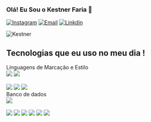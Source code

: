 
### Olá! Eu Sou o Kestner Faria 👋

[![Instagram](https://img.shields.io/badge/Instagram-E4405F?style=for-the-badge&logo=instagram&logoColor=white)](https://www.instagram.com/kestner.faria/)
[![Email](https://img.shields.io/badge/Microsoft_Outlook-0078D4?style=for-the-badge&logo=microsoft-outlook&logoColor=white)](https://outlook.live.com/mail/0/mailto:kestnerwfaria@hotmail.com)
[![Linkdin](https://img.shields.io/badge/LinkedIn-0077B5?style=for-the-badge&logo=linkedin&logoColor=white)](https://www.linkedin.com/in/kestner-willian-de-faria-3801a9217/)


![Kestner ](https://github-readme-stats.vercel.app/api?username=KestnerFaria&show_icons=true&theme=radical)

## Tecnologias que eu uso no meu dia !

<div style="display: inline_block">Linguagens de Marcação e Estilo<br/>
<img align="center alt="html5" src="https://img.shields.io/badge/HTML5-E34F26?style=for-the-badge&logo=html5&logoColor=white"/>
<img align="center alt="CSS3" src="https://img.shields.io/badge/CSS3-1572B6?style=for-the-badge&logo=css3&logoColor=white"/>
  
<div style="display: inline_block"><br/>
<img align="center alt="TypeScript" src="https://img.shields.io/badge/TypeScript-007ACC?style=for-the-badge&logo=typescript&logoColor=white"/>
<img align="center alt="Nest" src="https://img.shields.io/badge/nestjs-%23E0234E.svg?style=for-the-badge&logo=nestjs&logoColor=white"/>
<img align="center alt="Node" src="	https://img.shields.io/badge/Node.js-43853D?style=for-the-badge&logo=node.js&logoColor=white"/>
</div>

<div style="display: inline_block">Banco de dados<br/>
<img align="center alt="MongoDB" src="https://img.shields.io/badge/MongoDB-%234ea94b.svg?style=for-the-badge&logo=mongodb&logoColor=white"/>
</div>

<div style="display: inline_block"><br/>
<img align="center alt="html5" src="https://img.shields.io/badge/HTML5-E34F26?style=for-the-badge&logo=html5&logoColor=white"/>
<img align="center alt="CSS3" src="https://img.shields.io/badge/CSS3-1572B6?style=for-the-badge&logo=css3&logoColor=white"/>
<img align="center alt="TypeScript" src="https://img.shields.io/badge/TypeScript-007ACC?style=for-the-badge&logo=typescript&logoColor=white"/>
<img align="center alt="Nest" src="https://img.shields.io/badge/nestjs-%23E0234E.svg?style=for-the-badge&logo=nestjs&logoColor=white"/>
<img align="center alt="Node" src="	https://img.shields.io/badge/Node.js-43853D?style=for-the-badge&logo=node.js&logoColor=white"/>
<img align="center alt="MongoDB" src="https://img.shields.io/badge/MongoDB-%234ea94b.svg?style=for-the-badge&logo=mongodb&logoColor=white"/>
</div>
